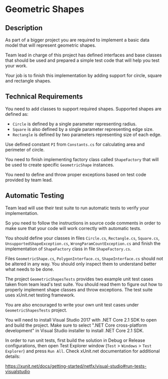 # Geometric Shapes

## Description

As part of a bigger project you are required to implement a basic data model that will represent geometric shapes.

Team lead in charge of this project has defined interfaces and base classes that should be used and prepared a simple test code that will help you test your work.

Your job is to finish this implementation by adding support for circle, square and rectangle shapes.

## Technical Requirements

You need to add classes to support required shapes.
Supported shapes are defined as:
* `Circle` is defined by a single parameter representing radius.
* `Square` is also defined by a single parameter representing edge size.
* `Rectangle` is defined by two parameters representing size of each edge.

Use defined constant `PI` from `Constants.cs` for calculating area and perimeter of circle.

You need to finish implementing factory class called `ShapeFactory` that will be used to create specific `GeometricShape` instances.

You need to define and throw proper exceptions based on test code provided by team lead.

## Automatic Testing

Team lead will use their test suite to run automatic tests to verify your implementation.

So you need to follow the instructions in source code comments in order to make sure that your code will work correctly with automatic tests.

You should define your classes in files `Circle.cs`, `Rectangle.cs`, `Square.cs`, `UnsupportedShapeException.cs`, `WrongParamCountException.cs` and finish the implementation of `ShapeFactory` class in file `ShapeFactory.cs`.

Files `GeometricShape.cs`, `PolygonInterface.cs`, `ShapeInterface.cs` should not be altered in any way. You should only inspect them to understand better what needs to be done.

The project `GeometricShapesTests` provides two example unit test cases taken from team lead's test suite. You should read them to figure out how to properly implement shape classes and throw exceptions. The test suite uses xUnit.net testing framework.

You are also encouraged to write your own unit test cases under `GeometricShapesTests` project.

You will need to install Visual Studio 2017 with .NET Core 2.1 SDK to open and build the project. Make sure to select ".NET Core cross-platform development" in Visual Studio installer to install .NET Core 2.1 SDK.

In order to run unit tests, first build the solution in Debug or Release configurations, then open Test Explorer window (`Test` > `Windows` > `Test Explorer`) and press `Run All`. Check xUnit.net documentation for additional details:

https://xunit.net/docs/getting-started/netfx/visual-studio#run-tests-visualstudio